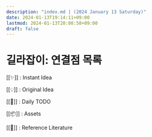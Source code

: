 ```yaml
---
description: "index.md | (2024 January 13 Saturday)"
date: 2024-01-13T19:14:11+09:00
lastmod: 2024-01-13T20:08:58+09:00
draft: false
---
```


# 길라잡이: 연결점 목록

[[✨]] : Instant Idea [](✨/✨.md)  

[[💡]] : Original Idea [](💡/💡.md)  

[[📌]] : Daily TODO [](📌/📌.md)  

[[📦]] : Assets [](📦/📦.md)  

[[🔋]] : Reference Literature [](🔋/🔋.md)  

